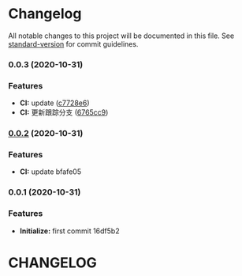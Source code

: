 # Changelog

All notable changes to this project will be documented in this file. See [standard-version](https://github.com/conventional-changelog/standard-version) for commit guidelines.

### 0.0.3 (2020-10-31)


### Features

* **CI:** update ([c7728e6](https://github.com/tomieric/vue-flip-countdown/commit/c7728e63c9252d4b98bebe6f896ea9962c7135a0))
* **CI:** 更新跟踪分支 ([6765cc9](https://github.com/tomieric/vue-flip-countdown/commit/6765cc95b7735d0c013ff44913b2f9e1326c27ac))

### [0.0.2](///compare/v0.0.1...v0.0.2) (2020-10-31)


### Features

* **CI:** update bfafe05

### 0.0.1 (2020-10-31)


### Features

* **Initialize:** first commit 16df5b2

# CHANGELOG
